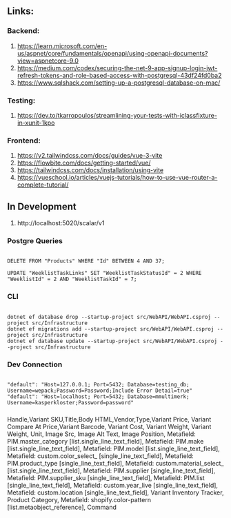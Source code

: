 ## Links:
### Backend:
1. https://learn.microsoft.com/en-us/aspnet/core/fundamentals/openapi/using-openapi-documents?view=aspnetcore-9.0
2. https://medium.com/codex/securing-the-net-9-app-signup-login-jwt-refresh-tokens-and-role-based-access-with-postgresql-43df24fd0ba2
3. https://www.sqlshack.com/setting-up-a-postgresql-database-on-mac/

### Testing:
1. https://dev.to/tkarropoulos/streamlining-your-tests-with-iclassfixture-in-xunit-1kpo


### Frontend:
1. https://v2.tailwindcss.com/docs/guides/vue-3-vite
2. https://flowbite.com/docs/getting-started/vue/
3. https://tailwindcss.com/docs/installation/using-vite
4. https://vueschool.io/articles/vuejs-tutorials/how-to-use-vue-router-a-complete-tutorial/

## In Development
1. http://localhost:5020/scalar/v1

### Postgre Queries
<code>
DELETE FROM "Products" WHERE "Id" BETWEEN 4 AND 37;
</code>

<code>
UPDATE "WeeklistTaskLinks" SET "WeeklistTaskStatusId" = 2 WHERE "WeeklistId" = 2 AND "WeeklistTaskId" = 7;
</code>

### CLI
<code>
dotnet ef database drop --startup-project src/WebAPI/WebAPI.csproj --project src/Infrastructure
dotnet ef migrations add --startup-project src/WebAPI/WebAPI.csproj --project src/Infrastructure
dotnet ef database update --startup-project src/WebAPI/WebAPI.csproj --project src/Infrastructure
</code>

### Dev Connection
<code>
"default": "Host=127.0.0.1; Port=5432; Database=testing_db; Username=wepack;Password=Password;Include Error Detail=true"
"default": "Host=localhost; Port=5432; Database=mmultimerk; Username=kasperkloster;Password=password"
</code>

#####
Handle,Variant SKU,Title,Body HTML,Vendor,Type,Variant Price, Variant Compare At Price,Variant Barcode, Variant Cost, Variant Weight, Variant Weight, Unit, Image Src, Image Alt Text, Image Position, 
Metafield: PIM.master_category [list.single_line_text_field], Metafield: PIM.make [list.single_line_text_field], Metafield: PIM.model [list.single_line_text_field], Metafield: custom.color_select_ [single_line_text_field], Metafield: PIM.product_type [single_line_text_field], Metafield: custom.material_select_ [list.single_line_text_field], Metafield: PIM.supplier [single_line_text_field], Metafield: PIM.supplier_sku [single_line_text_field], Metafield: PIM.list [single_line_text_field], Metafield: custom.year_live [single_line_text_field], Metafield: custom.location [single_line_text_field], Variant Inventory Tracker, Product Category, Metafield: shopify.color-pattern [list.metaobject_reference], Command